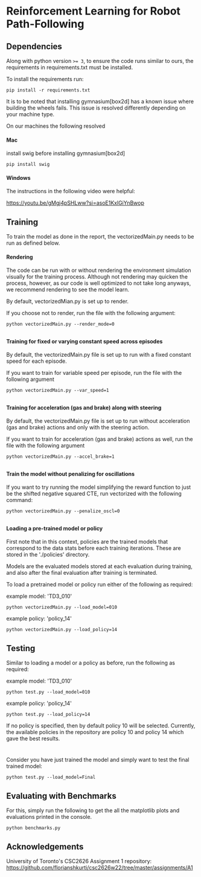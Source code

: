 # Reinforcement Learning for Robot Path-Following 

## Dependencies
Along with python version `>= 3`, to ensure the code runs similar to ours, the requirements in requirements.txt must be installed.

To install the requirements run:

```terminal
pip install -r requirements.txt
```

It is to be noted that installing gymnasium[box2d] has a known issue where building the wheels fails. This issue is resolved differently depending on your machine type.

On our machines the following resolved

#### Mac
install swig before installing gymnasium[box2d]
```terminal
pip install swig
```

#### Windows
The instructions in the following video were helpful:

https://youtu.be/gMgj4pSHLww?si=asoE1KxlGiYnBwop


## Training

To train the model as done in the report, the vectorizedMain.py needs to be run as defined below.


#### Rendering

The code can be run with or without rendering the environment simulation visually for the training process. Although not rendering may quicken the process, however, as our code is well optimized to not take long anyways, we recommend rendering to see the model learn. 

By default, vectorizedMian.py is set up to render.

If you choose not to render, run the file with the following argument:

```terminal
python vectorizedMain.py --render_mode=0
```
##

#### Training for fixed or varying constant speed across episodes

By default, the vectorizedMain.py file is set up to run with a fixed constant speed for each episode.

If you want to train for variable speed per episode, run the file with the following argument

```terminal
python vectorizedMain.py --var_speed=1
```
##

#### Training for acceleration (gas and brake) along with steering

By default, the vectorizedMain.py file is set up to run without acceleration (gas and brake) actions and only with the steering action.

If you want to train for acceleration (gas and brake) actions as well, run the file with the following argument

```terminal
python vectorizedMain.py --accel_brake=1
```

##

#### Train the model without penalizing for oscillations

If you want to try running the model simplifying the reward function to just be the shifted negative squared CTE, run vectorized with the following command:

```terminal
python vectorizedMain.py --penalize_oscl=0
```

##

#### Loading a pre-trained model or policy

First note that in this context, policies are the trained models that correspond to the data stats before each training iterations. These are stored in the './policies' directory.

Models are the evaluated models stored at each evaluation during training, and also after the final evaluation after training is terminated.

To load a pretrained model or policy run either of the following as required:

example model: 'TD3_010'
```terminal
python vectorizedMain.py --load_model=010
```
example policy: 'policy_14'
```terminal
python vectorizedMain.py --load_policy=14
```

## Testing

Similar to loading a model or a policy as before, run the following as required:

example model: 'TD3_010'
```terminal
python test.py --load_model=010
```
example policy: 'policy_14'
```terminal
python test.py --load_policy=14
```
If no policy is specified, then by default policy 10 will be selected. Currently, the available policies in the repository are policy 10 and policy 14 which gave the best results.
#

Consider you have just trained the model and simply want to test the final trained model:

```terminal
python test.py --load_model=Final
```

## Evaluating with Benchmarks

For this, simply run the following to get the all the matplotlib plots and evaluations printed in the console.

```terminal
python benchmarks.py
```
## Acknowledgements
University of Toronto's CSC2626 Assignment 1 repository: https://github.com/florianshkurti/csc2626w22/tree/master/assignments/A1
